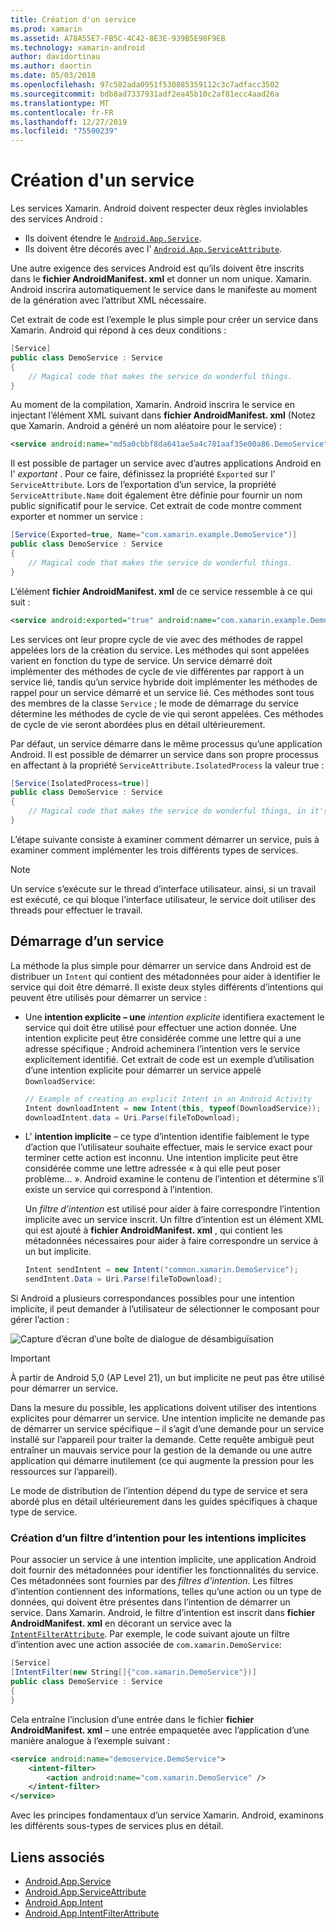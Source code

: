 ```yaml
---
title: Création d'un service
ms.prod: xamarin
ms.assetid: A78A55E7-FB5C-4C42-8E3E-939B5E98F9EB
ms.technology: xamarin-android
author: davidortinau
ms.author: daortin
ms.date: 05/03/2018
ms.openlocfilehash: 97c582ada0951f530885359112c3c7adfacc3502
ms.sourcegitcommit: bdb8ad7337931adf2ea45b10c2af81ecc4aad26a
ms.translationtype: MT
ms.contentlocale: fr-FR
ms.lasthandoff: 12/27/2019
ms.locfileid: "75500239"
---
```

# <a name="creating-a-service"></a>Création d'un service

Les services Xamarin. Android doivent respecter deux règles inviolables des services Android :

- Ils doivent étendre le [`Android.App.Service`](xref:Android.App.Service).
- Ils doivent être décorés avec l' [`Android.App.ServiceAttribute`](xref:Android.App.ServiceAttribute).

Une autre exigence des services Android est qu’ils doivent être inscrits dans le **fichier AndroidManifest. xml** et donner un nom unique. Xamarin. Android inscrira automatiquement le service dans le manifeste au moment de la génération avec l’attribut XML nécessaire.

Cet extrait de code est l’exemple le plus simple pour créer un service dans Xamarin. Android qui répond à ces deux conditions :  

```csharp
[Service]
public class DemoService : Service
{
    // Magical code that makes the service do wonderful things.
}
```

Au moment de la compilation, Xamarin. Android inscrira le service en injectant l’élément XML suivant dans **fichier AndroidManifest. xml** (Notez que Xamarin. Android a généré un nom aléatoire pour le service) :

```xml
<service android:name="md5a0cbbf8da641ae5a4c781aaf35e00a86.DemoService" />
```

Il est possible de partager un service avec d’autres applications Android en l' _exportant_ . Pour ce faire, définissez la propriété `Exported` sur l' `ServiceAttribute`. Lors de l’exportation d’un service, la propriété `ServiceAttribute.Name` doit également être définie pour fournir un nom public significatif pour le service. Cet extrait de code montre comment exporter et nommer un service :

```csharp
[Service(Exported=true, Name="com.xamarin.example.DemoService")]
public class DemoService : Service
{
    // Magical code that makes the service do wonderful things.
}
```

L’élément **fichier AndroidManifest. xml** de ce service ressemble à ce qui suit :

```xml
<service android:exported="true" android:name="com.xamarin.example.DemoService" />
```

Les services ont leur propre cycle de vie avec des méthodes de rappel appelées lors de la création du service. Les méthodes qui sont appelées varient en fonction du type de service. Un service démarré doit implémenter des méthodes de cycle de vie différentes par rapport à un service lié, tandis qu’un service hybride doit implémenter les méthodes de rappel pour un service démarré et un service lié. Ces méthodes sont tous des membres de la classe `Service` ; le mode de démarrage du service détermine les méthodes de cycle de vie qui seront appelées. Ces méthodes de cycle de vie seront abordées plus en détail ultérieurement.

Par défaut, un service démarre dans le même processus qu’une application Android. Il est possible de démarrer un service dans son propre processus en affectant à la propriété `ServiceAttribute.IsolatedProcess` la valeur true :

```csharp
[Service(IsolatedProcess=true)]
public class DemoService : Service
{
    // Magical code that makes the service do wonderful things, in it's own process!
}
```

L’étape suivante consiste à examiner comment démarrer un service, puis à examiner comment implémenter les trois différents types de services.

> [!NOTE]
> Un service s’exécute sur le thread d’interface utilisateur. ainsi, si un travail est exécuté, ce qui bloque l’interface utilisateur, le service doit utiliser des threads pour effectuer le travail.

## <a name="starting-a-service"></a>Démarrage d’un service

La méthode la plus simple pour démarrer un service dans Android est de distribuer un `Intent` qui contient des métadonnées pour aider à identifier le service qui doit être démarré. Il existe deux styles différents d’intentions qui peuvent être utilisés pour démarrer un service :

- Une **intention explicite &ndash; une** _intention explicite_ identifiera exactement le service qui doit être utilisé pour effectuer une action donnée. Une intention explicite peut être considérée comme une lettre qui a une adresse spécifique ; Android acheminera l’intention vers le service explicitement identifié. Cet extrait de code est un exemple d’utilisation d’une intention explicite pour démarrer un service appelé `DownloadService`:

    ```csharp
    // Example of creating an explicit Intent in an Android Activity
    Intent downloadIntent = new Intent(this, typeof(DownloadService));
    downloadIntent.data = Uri.Parse(fileToDownload);
    ```

- L' **intention implicite** &ndash; ce type d’intention identifie faiblement le type d’action que l’utilisateur souhaite effectuer, mais le service exact pour terminer cette action est inconnu. Une intention implicite peut être considérée comme une lettre adressée « à qui elle peut poser problème... ».
    Android examine le contenu de l’intention et détermine s’il existe un service qui correspond à l’intention.

    Un _filtre d’intention_ est utilisé pour aider à faire correspondre l’intention implicite avec un service inscrit. Un filtre d’intention est un élément XML qui est ajouté à **fichier AndroidManifest. xml** , qui contient les métadonnées nécessaires pour aider à faire correspondre un service à un but implicite.

    ```csharp
    Intent sendIntent = new Intent("common.xamarin.DemoService");
    sendIntent.Data = Uri.Parse(fileToDownload);
    ```

Si Android a plusieurs correspondances possibles pour une intention implicite, il peut demander à l’utilisateur de sélectionner le composant pour gérer l’action :

![Capture d’écran d’une boîte de dialogue de désambiguïsation](images/creating-a-service-01.png "Capture d’écran d’une boîte de dialogue de désambiguïsation")

> [!IMPORTANT]
> À partir de Android 5,0 (AP Level 21), un but implicite ne peut pas être utilisé pour démarrer un service.

Dans la mesure du possible, les applications doivent utiliser des intentions explicites pour démarrer un service. Une intention implicite ne demande pas de démarrer un service spécifique &ndash; il s’agit d’une demande pour un service installé sur l’appareil pour traiter la demande. Cette requête ambiguë peut entraîner un mauvais service pour la gestion de la demande ou une autre application qui démarre inutilement (ce qui augmente la pression pour les ressources sur l’appareil).

Le mode de distribution de l’intention dépend du type de service et sera abordé plus en détail ultérieurement dans les guides spécifiques à chaque type de service.

### <a name="creating-an-intent-filter-for-implicit-intents"></a>Création d’un filtre d’intention pour les intentions implicites

Pour associer un service à une intention implicite, une application Android doit fournir des métadonnées pour identifier les fonctionnalités du service. Ces métadonnées sont fournies par des _filtres d’intention_. Les filtres d’intention contiennent des informations, telles qu’une action ou un type de données, qui doivent être présentes dans l’intention de démarrer un service. Dans Xamarin. Android, le filtre d’intention est inscrit dans **fichier AndroidManifest. xml** en décorant un service avec la [`IntentFilterAttribute`](xref:Android.App.IntentFilterAttribute). Par exemple, le code suivant ajoute un filtre d’intention avec une action associée de `com.xamarin.DemoService`:

```csharp
[Service]
[IntentFilter(new String[]{"com.xamarin.DemoService"})]
public class DemoService : Service
{
}
```

Cela entraîne l’inclusion d’une entrée dans le fichier **fichier AndroidManifest. xml** &ndash; une entrée empaquetée avec l’application d’une manière analogue à l’exemple suivant :

```xml
<service android:name="demoservice.DemoService">
    <intent-filter>
        <action android:name="com.xamarin.DemoService" />
    </intent-filter>
</service>
```

Avec les principes fondamentaux d’un service Xamarin. Android, examinons les différents sous-types de services plus en détail.

## <a name="related-links"></a>Liens associés

- [Android.App.Service](xref:Android.App.Service)
- [Android.App.ServiceAttribute](xref:Android.App.ServiceAttribute)
- [Android.App.Intent](xref:Android.Content.Intent)
- [Android.App.IntentFilterAttribute](xref:Android.App.IntentFilterAttribute)
